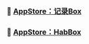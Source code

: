 
### 🍎  [AppStore：记录Box](https://apps.apple.com/cn/app/id1579304692)

### 🌱  [AppStore：HabBox](https://apps.apple.com/cn/app/id6446240226)
